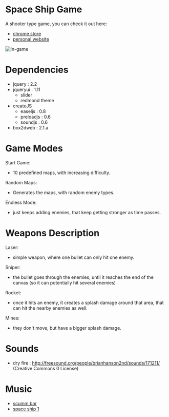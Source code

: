 Space Ship Game
===============


A shooter type game, you can check it out here:

- [chrome store](https://chrome.google.com/webstore/detail/space-ship-game/degnjhilepodhhbfomolhhohphgidmnn "chrome store")
- [personal website](http://nbpt.eu/games/space_ship "personal website")


![In-game](https://bitbucket.org/drk4/space_ship_game/raw/a8481dc01263930b030057632deb53d9dfc0f904/images/space_ship_1280_800.png "In-game")


Dependencies
============

- jquery : 2.2
- jqueryui : 1.11
    - slider
    - redmond theme
- createJS
    - easeljs : 0.8
    - preloadjs : 0.6
    - soundjs : 0.6
- box2dweb : 2.1.a


Game Modes
==========


Start Game:

- 10 predefined maps, with increasing difficulty.

Random Maps:

- Generates the maps, with random enemy types.

Endless Mode:

- just keeps adding enemies, that keep getting stronger as time passes.


Weapons Description
===================


Laser:

- simple weapon, where one bullet can only hit one enemy.

Sniper:

- the bullet goes through the enemies, until it reaches the end of the canvas (so it can potentially hit several enemies)

Rocket:

- once it hits an enemy, it creates a splash damage around that area, that can hit the nearby enemies as well.

Mines:

- they don't move, but have a bigger splash damage.


Sounds
======

- dry fire : http://freesound.org/people/brianhanson2nd/sounds/171211/ (Creative Commons 0 License)

Music
=====

- [scumm bar](http://www.youtube.com/watch?v=39CSrCugHfA "scumm bar")
- [space ship 1](http://www.youtube.com/watch?v=MJhUJ7YV7EA "space ship 1")
